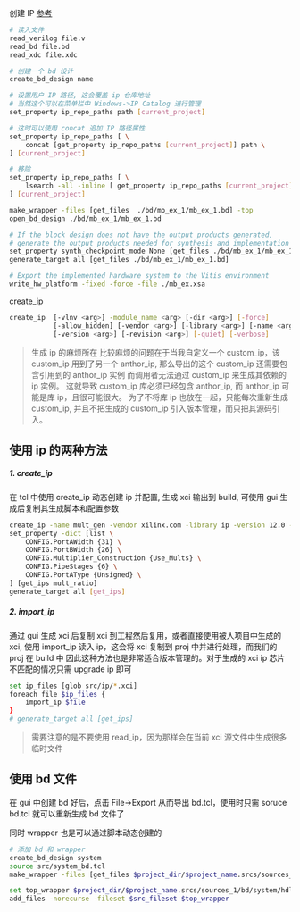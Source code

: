
创建 IP [参考](http://lucasbrasilino.com/posts/Vivado-project-for-version-control-how-to-package-an-ip-from-sources/) 

```sh
# 读入文件
read_verilog file.v
read_bd file.bd
read_xdc file.xdc

# 创建一个 bd 设计
create_bd_design name

# 设置用户 IP 路径, 这会覆盖 ip 仓库地址
# 当然这个可以在菜单栏中 Windows->IP Catalog 进行管理
set_property ip_repo_paths path [current_project]

# 这时可以使用 concat 追加 IP 路径属性
set_property ip_repo_paths [ \
    concat [get_property ip_repo_paths [current_project]] path \
] [current_project]

# 移除
set_property ip_repo_paths [ \
    lsearch -all -inline [ get_property ip_repo_paths [current_project] ] path \
] [current_project]

make_wrapper -files [get_files  ./bd/mb_ex_1/mb_ex_1.bd] -top
open_bd_design ./bd/mb_ex_1/mb_ex_1.bd

# If the block design does not have the output products generated, 
# generate the output products needed for synthesis and implementation runs
set_property synth_checkpoint_mode None [get_files ./bd/mb_ex_1/mb_ex_1.bd]
generate_target all [get_files ./bd/mb_ex_1/mb_ex_1.bd]

# Export the implemented hardware system to the Vitis environment
write_hw_platform -fixed -force -file ./mb_ex.xsa
```

create_ip

```sh
create_ip  [-vlnv <arg>] -module_name <arg> [-dir <arg>] [-force]
           [-allow_hidden] [-vendor <arg>] [-library <arg>] [-name <arg>]
           [-version <arg>] [-revision <arg>] [-quiet] [-verbose]
```

> 生成 ip 的麻烦所在
> 比较麻烦的问题在于当我自定义一个 custom_ip，该 custom_ip 用到了另一个 anthor_ip, 那么导出的这个 custom_ip 还需要包含引用到的 anthor_ip 实例
> 而调用者无法通过 custom_ip 来生成其依赖的 ip 实例。 这就导致 custom_ip 库必须已经包含 anthor_ip, 而 anthor_ip 可能是库 ip，且很可能很大。
> 为了不将库 ip 也放在一起，只能每次重新生成 custom_ip, 并且不把生成的 custom_ip 引入版本管理，而只把其源码引入。

## 使用 ip 的两种方法

##### 1. create_ip 

在 tcl 中使用 create_ip 动态创建 ip 并配置, 生成 xci 输出到 build, 可使用 gui 生成后复制其生成脚本和配置参数

```sh
create_ip -name mult_gen -vendor xilinx.com -library ip -version 12.0 -module_name mult_ratio -dir $output_path/ip_gen
set_property -dict [list \
    CONFIG.PortAWidth {31} \
    CONFIG.PortBWidth {26} \
    CONFIG.Multiplier_Construction {Use_Mults} \
    CONFIG.PipeStages {6} \
    CONFIG.PortAType {Unsigned} \
] [get_ips mult_ratio]
generate_target all [get_ips]
```


##### 2. import_ip

通过 gui 生成 xci 后复制 xci 到工程然后复用，或者直接使用被人项目中生成的 xci, 使用 import_ip 读入 ip，这会将 xci 复制到 proj 中并进行处理，而我们的 proj 在 build 中
因此这种方法也是非常适合版本管理的。对于生成的 xci ip 芯片不匹配的情况只需 upgrade ip 即可

```sh
set ip_files [glob src/ip/*.xci]
foreach file $ip_files {
    import_ip $file
}
# generate_target all [get_ips]
```
> 需要注意的是不要使用 read_ip，因为那样会在当前 xci 源文件中生成很多临时文件

## 使用 bd 文件

在 gui 中创建 bd 好后，点击 File->Export 从而导出 bd.tcl，使用时只需 soruce bd.tcl 就可以重新生成 bd 文件了

同时 wrapper 也是可以通过脚本动态创建的

```sh
# 添加 bd 和 wrapper
create_bd_design system
source src/system_bd.tcl
make_wrapper -files [get_files $project_dir/$project_name.srcs/sources_1/bd/system/system.bd] -top

set top_wrapper $project_dir/$project_name.srcs/sources_1/bd/system/hdl/system_wrapper.v
add_files -norecurse -fileset $src_fileset $top_wrapper
```
